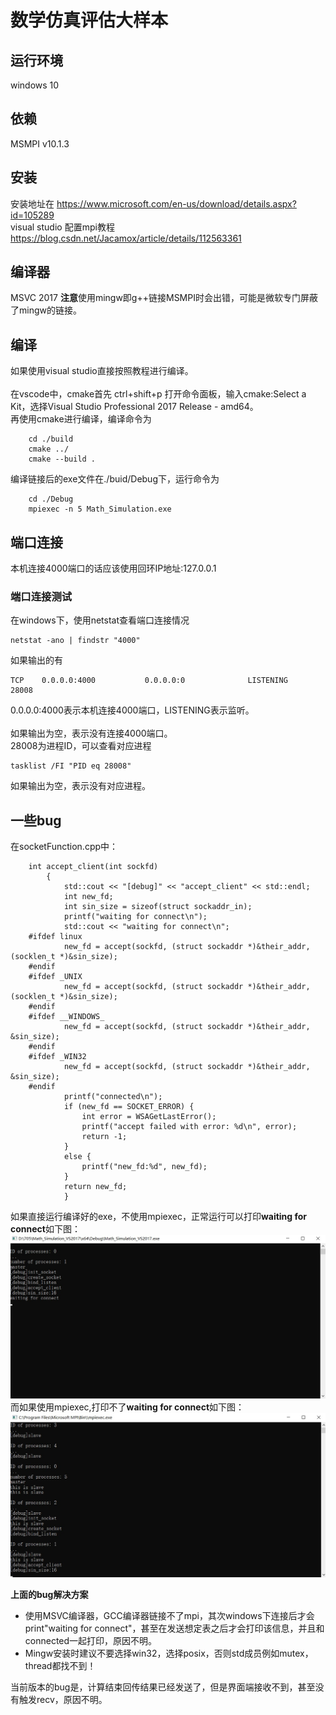 # 数学仿真评估大样本
## 运行环境
windows 10
## 依赖
MSMPI v10.1.3
## 安装
安装地址在 https://www.microsoft.com/en-us/download/details.aspx?id=105289<br>
visual studio 配置mpi教程 https://blog.csdn.net/Jacamox/article/details/112563361<br>
## 编译器
MSVC 2017
**注意**使用mingw即g++链接MSMPI时会出错，可能是微软专门屏蔽了mingw的链接。  
## 编译
如果使用visual studio直接按照教程进行编译。<br>  
在vscode中，cmake首先 ctrl+shift+p 打开命令面板，输入cmake:Select a Kit，选择Visual Studio Professional 2017 Release - amd64。  <br>
再使用cmake进行编译，编译命令为  
```
    cd ./build
    cmake ../
    cmake --build .
```
编译链接后的exe文件在./buid/Debug下，运行命令为
```
    cd ./Debug
    mpiexec -n 5 Math_Simulation.exe

```
## 端口连接
本机连接4000端口的话应该使用回环IP地址:127.0.0.1  
### 端口连接测试
在windows下，使用netstat查看端口连接情况  
```
netstat -ano | findstr "4000"
```
如果输出的有
```
TCP    0.0.0.0:4000           0.0.0.0:0              LISTENING       28008
```
0.0.0.0:4000表示本机连接4000端口，LISTENING表示监听。<br>  
如果输出为空，表示没有连接4000端口。  <br>
28008为进程ID，可以查看对应进程  <br>
```
tasklist /FI "PID eq 28008"
```
如果输出为空，表示没有对应进程。
## 一些bug
在socketFunction.cpp中：
```
    int accept_client(int sockfd)
        {
	        std::cout << "[debug]" << "accept_client" << std::endl;
	        int new_fd;
	        int sin_size = sizeof(struct sockaddr_in);
	        printf("waiting for connect\n");
	        std::cout << "waiting for connect\n";
    #ifdef linux
	        new_fd = accept(sockfd, (struct sockaddr *)&their_addr, (socklen_t *)&sin_size);
    #endif
    #ifdef _UNIX
	        new_fd = accept(sockfd, (struct sockaddr *)&their_addr, (socklen_t *)&sin_size);
    #endif
    #ifdef __WINDOWS_
	        new_fd = accept(sockfd, (struct sockaddr *)&their_addr, &sin_size);
    #endif
    #ifdef _WIN32
	        new_fd = accept(sockfd, (struct sockaddr *)&their_addr, &sin_size);
    #endif
	        printf("connected\n");
	        if (new_fd == SOCKET_ERROR) {
		        int error = WSAGetLastError();
		        printf("accept failed with error: %d\n", error);
		        return -1;
	        }
	        else {
		        printf("new_fd:%d", new_fd);
	        }
	        return new_fd;
            }
```

如果直接运行编译好的exe，不使用mpiexec，正常运行可以打印**waiting for connect**如下图：
![socket_bug_normal](/image/socket_bug_normal.jpg "socket_bug_normal")
而如果使用mpiexec,打印不了**waiting for connect**如下图：
![socket_bug_mpi](/image/socket_bug_mpi.jpg "socket_bug_mpi")

**上面的bug解决方案**
* 使用MSVC编译器，GCC编译器链接不了mpi，其次windows下连接后才会print"waiting for connect"，甚至在发送想定表之后才会打印该信息，并且和connected一起打印，原因不明。<br>    
* Mingw安装时建议不要选择win32，选择posix，否则std成员例如mutex，thread都找不到！  <br>

当前版本的bug是，计算结束回传结果已经发送了，但是界面端接收不到，甚至没有触发recv，原因不明。  


